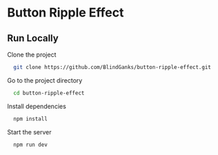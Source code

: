 # Button Ripple Effect

## Run Locally

Clone the project

```bash
  git clone https://github.com/BlindGanks/button-ripple-effect.git
```

Go to the project directory

```bash
  cd button-ripple-effect
```

Install dependencies

```bash
  npm install
```

Start the server

```bash
  npm run dev
```
